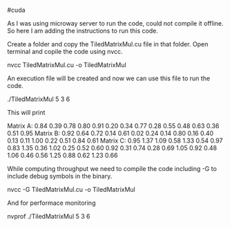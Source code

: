 #cuda

As I was using microway server to run the code, could not compile it offline. So here I am adding the instructions to run this code.

Create a folder and copy the TiledMatrixMul.cu file in that folder. Open terminal and copile the code using nvcc.



nvcc TiledMatrixMul.cu -o TiledMatrixMul




An execution file will be created and now we can use this file to run the code.



./TiledMatrixMul 5 3 6




This will print 

Matrix A:
0.84 0.39 0.78 
0.80 0.91 0.20 
0.34 0.77 0.28 
0.55 0.48 0.63 
0.36 0.51 0.95 
Matrix B:
0.92 0.64 0.72 0.14 0.61 0.02 
0.24 0.14 0.80 0.16 0.40 0.13 
0.11 1.00 0.22 0.51 0.84 0.61 
Matrix C:
0.95 1.37 1.09 0.58 1.33 0.54 
0.97 0.83 1.35 0.36 1.02 0.25 
0.52 0.60 0.92 0.31 0.74 0.28 
0.69 1.05 0.92 0.48 1.06 0.46 
0.56 1.25 0.88 0.62 1.23 0.66 




While computing throughput we need to compile the code including -G to include debug symbols in the binary.



nvcc -G TiledMatrixMul.cu -o TiledMatrixMul



And for performace monitoring 


nvprof ./TiledMatrixMul 5 3 6
